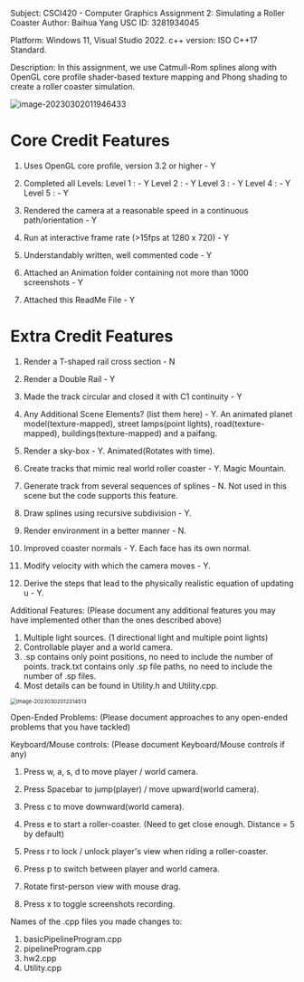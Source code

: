 Subject: CSCI420 - Computer Graphics 
Assignment 2: Simulating a Roller Coaster
Author: Baihua Yang
USC ID: 3281934045

Platform: Windows 11, Visual Studio 2022.
c++ version: ISO C++17 Standard.

Description: In this assignment, we use Catmull-Rom splines along with OpenGL core profile shader-based texture mapping and Phong shading to create a roller coaster simulation.

![image-20230302011946433](C:\Users\ybhba\AppData\Roaming\Typora\typora-user-images\image-20230302011946433.png)



Core Credit Features
======================

1. Uses OpenGL core profile, version 3.2 or higher - Y

2. Completed all Levels:
    Level 1 : - Y
    Level 2 : - Y
    Level 3 : - Y
    Level 4 : - Y
    Level 5 : - Y

3. Rendered the camera at a reasonable speed in a continuous path/orientation - Y

4. Run at interactive frame rate (>15fps at 1280 x 720) - Y

5. Understandably written, well commented code - Y

6. Attached an Animation folder containing not more than 1000 screenshots - Y

7. Attached this ReadMe File - Y



Extra Credit Features
======================

1. Render a T-shaped rail cross section - N

2. Render a Double Rail - Y

3. Made the track circular and closed it with C1 continuity - Y

4. Any Additional Scene Elements? (list them here) - Y. An animated planet model(texture-mapped), street lamps(point lights), road(texture-mapped), buildings(texture-mapped) and a paifang.

5. Render a sky-box - Y. Animated(Rotates with time). 

6. Create tracks that mimic real world roller coaster - Y. Magic Mountain.

7. Generate track from several sequences of splines - N. Not used in this scene but the code supports this feature. 

8. Draw splines using recursive subdivision - Y.

9. Render environment in a better manner - N.

10. Improved coaster normals - Y. Each face has its own normal.

11. Modify velocity with which the camera moves - Y. 

12. Derive the steps that lead to the physically realistic equation of updating u - Y.

    

Additional Features: (Please document any additional features you may have implemented other than the ones described above)
1. Multiple light sources. (1 directional light and multiple point lights)
2. Controllable player and a world camera.
3. .sp contains only point positions, no need to include the number of points. track.txt contains only .sp file paths, no need to include the number of .sp files.
4. Most details can be found in Utility.h and Utility.cpp. 

<img src="C:\Users\ybhba\AppData\Roaming\Typora\typora-user-images\image-20230302012314513.png" alt="image-20230302012314513" style="zoom:67%;" />

Open-Ended Problems: (Please document approaches to any open-ended problems that you have tackled)



Keyboard/Mouse controls: (Please document Keyboard/Mouse controls if any)

1. Press w, a, s, d to move player / world camera.

2. Press Spacebar to jump(player) / move upward(world camera).

3. Press c to move downward(world camera).

4. Press e to start a roller-coaster. (Need to get close enough. Distance = 5 by default)

5. Press r to lock / unlock player's view when riding a roller-coaster.

6. Press p to switch between player and world camera.

7. Rotate first-person view with mouse drag.

8. Press x to toggle screenshots recording. 

   

Names of the .cpp files you made changes to:

1. basicPipelineProgram.cpp
2. pipelineProgram.cpp
3. hw2.cpp
4. Utility.cpp